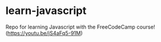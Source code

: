 # learn-javascript
 Repo for learning Javascript with the FreeCodeCamp course! (https://youtu.be/jS4aFq5-91M)

